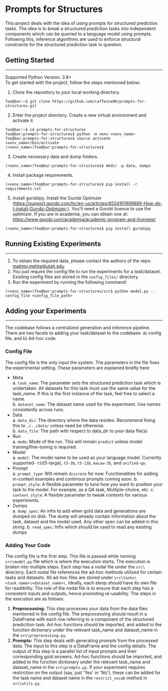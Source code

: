# Prompts for Structures
This project deals with the idea of using prompts for structured prediction tasks. The idea is to break a structured prediction tasks into independent components which can be queried to a language model using prompts. Following this, inference algorithms are used to enforce structural constraints for the structured prediction task in question.

## Getting Started 
---
Supported Python Version: 3.8+<br>
To get started with the project, follow the steps mentioned below:
1. Clone the repository to your local working directory.
  ```console
  foo@bar:~$ git clone https://github.com/caffeine96/prompts-for-structures.git
  ```
2. Enter the project directory. Create a new virtual environment and activate it.
  ```console
  foo@bar:~$ cd prompts-for-structures
  foo@bar:prompts-for-structures$ python -m venv <venv_name>
  foo@bar:prompts-for-structures$ source activate <venv_name>/bin/activate
  (<venv_name>)foo@bar:prompts-for-structures$
  ```
3. Create necessary data and dump folders.
  ```console
  (<venv_name>)foo@bar:prompts-for-structures$ mkdir -p data, dumps
  ```
4. Install package requirements.
  ```console
  (<venv_name>)foo@bar:prompts-for-structures$ pip install -r requirements.txt
  ```
5. Install gurobipy. Install the Gurobi Optimzer (https://support.gurobi.com/hc/en-us/articles/4534161999889-How-do-I-install-Gurobi-Optimizer-). You'll need a Gurobi licence to use the optimizer. If you are in academia, you can obtain one at: https://www.gurobi.com/academia/academic-program-and-licenses/
  ```console
  (<venv_name>)foo@bar:prompts-for-structures$ pip install gurobipy
  ```
 
## Running Existing Experiments
---
1. To obtain the required data, please contact the authors of the repo: maitrey.mehta@utah.edu
2. You just require the config file to run the experiments for a task/dataset. Existing config files are stored in the `config_files/` directory.
3. Run the experiment by running the following command:
  ``` console
  (<venv_name>)foo@bar:prompts-for-structures/src$ python model.py --config_file <config_file_path>
  ```

## Adding your Experiments
---
The codebase follows a centralized generation and inference pipeline. There are two facets to adding your task/dataset to the codebase: a) config file, and b) Ad-hoc code.
### Config File
The config file is the only input the system. The parameters in the file fixes the experimental setting. These parameters are explained briefly here:
- Meta<br>
  a. `task_name`: The parameter sets the structured prediction task which is undertaken. All datasets for this task must use the same value for the   task_name. If this is the first instance of the task, feel free to select a name.<br>
  b. `dataset_name`: The dataset name used for the experiment. Use names consistently across runs.
- Data<br>
  a. `data_dir`: The directory where the data resides. Recommend fixing this to `./../data/` unless need be otherwise.<br>
  b. `data_file`: The path with respect to data_dir to your data file(s)
- Run<br>
  a. `mode`: Mode of the run. This will remain `predict` unless model training/fine-tuning is required.
- Model<br>
  a. `model`: The model name to be used as your language model. Currently supported- `t5`(t5-large), `t5-3b`, `t5-11b`, `macaw-3b`, and `unified-qa`.
- Prompt <br>
  a. `prompt_type`: Will remain `discrete` for now. Functionalities for adding in-context examples and continous prompts coming soon.
  b. `prompt_style`: A flexible parameter to tune how you want to position your task to the model. For example, as a QA task, Multiple-choice, etc.
  c. `context_style`: A flexible parameter to tweak contexts for various experiments.
- Dumps <br>
  a. `dump_spec`: An infix to add when gold data and generations are dumped on disk. The dump will already contain information about the task, dataset and the model used. Any other spec can be added in this string.
  b. `read_spec`: Infix which should be used to read any existing dumps

### Adding Your Code
The config file is the first step. This file is passed while running `src\model.py` file which is where the execution starts. The execution is broken into multiple steps. Each step has a nodal file under the `src\` directory. Each nodal file references the ad-hoc methods utilized for certain tasks and datasets. All ad-hoc files are stored under `src\tasks\<task_name>\<dataset_name>\`. Ideally, each steop should have its own file for readibility. The role of the nodal file is to ensure that each step has a consistent inputs and outputs, hence promoting re-usability. The steps in the execution are as follows:
1. **Preprocessing:** This step processes your data from the data files mentioned in the config file. The preprocessing should result in a DataFrame with each row referring to a component of the structured predicition task. Ad-hoc functions should be imported, and added to the function dictionary under the relevant task_name and dataset_name in the `src\preprocessing.py`.
2. **Prompts:** This step deals with generating prompts from the processed data. The input to this step is a DataFrame and the config details. The output of this step is a parallel list of input prompts and their corresponding gold answers. Ad-hoc functions should be imported, and added to the function dictionary under the relevant task_name and dataset_name in the `src\prompts.py`. If your experiment requires restriction on the output (say, just 'Yes' or 'No'), these can be added for the task name and dataset name in the `restrict_vocab` method in `src\utils.py`.
